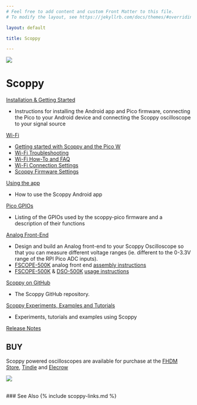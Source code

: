 ```yaml
---
# Feel free to add content and custom Front Matter to this file.
# To modify the layout, see https://jekyllrb.com/docs/themes/#overriding-theme-defaults

layout: default

title: Scoppy

---
```


[![](/wiki/assets/img/ad-banner-1.jpg)](https://store.fhdm.xyz/home)

# Scoppy

[Installation & Getting Started](./wiki/Installation-&-Getting-Started)   
* Instructions for installing the Android app and Pico firmware, connecting the Pico to your Android device and connecting the Scoppy oscilloscope to your signal source

[Wi-Fi](../wiki/Getting-started-with-the-Pico-W)
* [Getting started with Scoppy and the Pico W](../wiki/Getting-started-with-the-Pico-W)
* [Wi-Fi Troubleshooting](../wiki/WiFi-Troubleshooting)
* [Wi-Fi How-To and FAQ](../wiki/WiFi-How-To)
* [Wi-Fi Connection Settings](../app-help/WiFi-Connection-Settings)
* [Scoppy Firmware Settings](../app-help/Firmware-Settings)

[Using the app](./app-help)  
* How to use the Scoppy Android app

[Pico GPIOs](./wiki/GPIOs)  
* Listing of the GPIOs used by the scoppy-pico firmware and a description of their functions

[Analog Front-End](./wiki/Analog-Front-End)   
* Design and build an Analog front-end to your Scoppy Oscilloscope so that you can measure different voltage ranges (ie. different to the 0-3.3V range of the RPI Pico ADC inputs).
* [FSCOPE-500K](https://store.fhdm.xyz/fscope-500k) analog front end [assembly instructions](wiki/fscope-500k) 
* [FSCOPE-500K](https://store.fhdm.xyz/fscope-500k) & [DSO-500K](https://store.fhdm.xyz/dso-500k) [usage instructions](wiki/fscope-dso-500k-v2-usage) 

[Scoppy on GitHub](https://github.com/fhdm-dev/scoppy)
* The Scoppy GitHub repository.

[Scoppy Experiments, Examples and Tutorials](https://github.com/fhdm-dev/scoppy-experiments)
* Experiments, tutorials and examples using Scoppy

[Release Notes](./wiki/ReleaseNotes)

## BUY

Scoppy powered oscilloscopes are available for purchase at the [FHDM Store](https://store.fhdm.xyz/), [Tindie](https://www.tindie.com/stores/fhdm_tech/) and [Elecrow](https://www.elecrow.com/dso-500k-oscilloscope.html)

[![](https://drive.google.com/uc?id=1IPGzMUU3RqUHuc7IbmUrThvmboMmp53e)](https://store.fhdm.xyz/dso-500k)

<br>
### See Also
{% include scoppy-links.md %}
